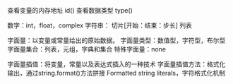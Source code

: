 查看变量的内存地址  id()
查看数据类型 type()

数字：int，float，complex
字符串：
      切片[开始：结束：步长]
列表


字面量：以变量或常量给出的原始数据。
字面量类型：数值型，字符型，布尔型
字面量集合：列表，元组，字典和集合
特殊字面量：none

字面量插值：将变量，常量以及表达式插入的一种技术
字面量插值方法：格式化输出，通过string.format()方法拼接
Formatted string literals，字符格式化机制
